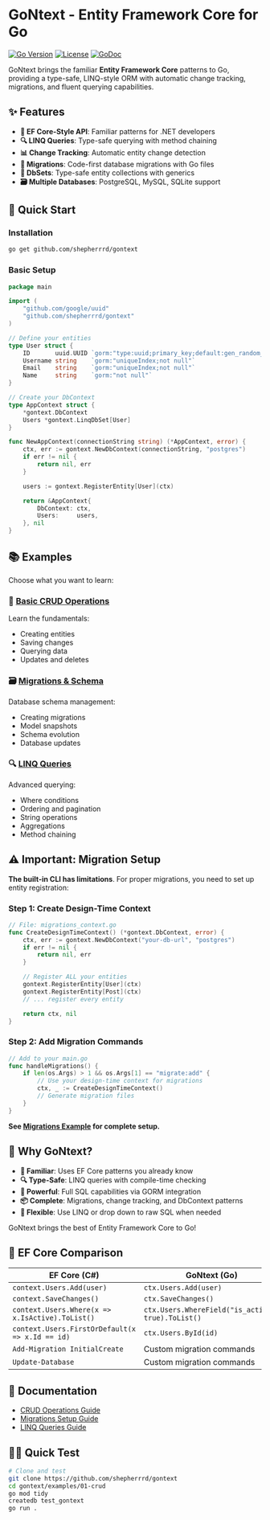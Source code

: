# GoNtext - Entity Framework Core for Go

[![Go Version](https://img.shields.io/badge/go-1.21+-blue.svg)](https://golang.org)
[![License](https://img.shields.io/badge/license-MIT-green.svg)](LICENSE)
[![GoDoc](https://godoc.org/github.com/shepherrrd/gontext?status.svg)](https://godoc.org/github.com/shepherrrd/gontext)

GoNtext brings the familiar **Entity Framework Core** patterns to Go, providing a type-safe, LINQ-style ORM with automatic change tracking, migrations, and fluent querying capabilities.

## ✨ Features

- **🎯 EF Core-Style API**: Familiar patterns for .NET developers
- **🔍 LINQ Queries**: Type-safe querying with method chaining
- **📊 Change Tracking**: Automatic entity change detection
- **🔄 Migrations**: Code-first database migrations with Go files
- **💾 DbSets**: Type-safe entity collections with generics
- **🗃️ Multiple Databases**: PostgreSQL, MySQL, SQLite support

## 🚀 Quick Start

### Installation

```bash
go get github.com/shepherrrd/gontext
```

### Basic Setup

```go
package main

import (
    "github.com/google/uuid"
    "github.com/shepherrrd/gontext"
)

// Define your entities
type User struct {
    ID       uuid.UUID `gorm:"type:uuid;primary_key;default:gen_random_uuid()"`
    Username string    `gorm:"uniqueIndex;not null"`
    Email    string    `gorm:"uniqueIndex;not null"`
    Name     string    `gorm:"not null"`
}

// Create your DbContext
type AppContext struct {
    *gontext.DbContext
    Users *gontext.LinqDbSet[User]
}

func NewAppContext(connectionString string) (*AppContext, error) {
    ctx, err := gontext.NewDbContext(connectionString, "postgres")
    if err != nil {
        return nil, err
    }

    users := gontext.RegisterEntity[User](ctx)

    return &AppContext{
        DbContext: ctx,
        Users:     users,
    }, nil
}
```

## 📚 Examples

Choose what you want to learn:

### 🔨 [Basic CRUD Operations](./examples/01-crud/)
Learn the fundamentals:
- Creating entities
- Saving changes  
- Querying data
- Updates and deletes

### 🗃️ [Migrations & Schema](./examples/02-migrations/)
Database schema management:
- Creating migrations
- Model snapshots
- Schema evolution
- Database updates

### 🔍 [LINQ Queries](./examples/03-linq/)
Advanced querying:
- Where conditions
- Ordering and pagination
- String operations
- Aggregations
- Method chaining

## ⚠️ Important: Migration Setup

**The built-in CLI has limitations**. For proper migrations, you need to set up entity registration:

### Step 1: Create Design-Time Context
```go
// File: migrations_context.go
func CreateDesignTimeContext() (*gontext.DbContext, error) {
    ctx, err := gontext.NewDbContext("your-db-url", "postgres")
    if err != nil {
        return nil, err
    }

    // Register ALL your entities
    gontext.RegisterEntity[User](ctx)
    gontext.RegisterEntity[Post](ctx)
    // ... register every entity

    return ctx, nil
}
```

### Step 2: Add Migration Commands
```go
// Add to your main.go
func handleMigrations() {
    if len(os.Args) > 1 && os.Args[1] == "migrate:add" {
        // Use your design-time context for migrations
        ctx, _ := CreateDesignTimeContext()
        // Generate migration files
    }
}
```

**See [Migrations Example](./examples/02-migrations/) for complete setup.**

## 🎯 Why GoNtext?

- **🎯 Familiar**: Uses EF Core patterns you already know
- **🔍 Type-Safe**: LINQ queries with compile-time checking
- **🚀 Powerful**: Full SQL capabilities via GORM integration
- **📦 Complete**: Migrations, change tracking, and DbContext patterns
- **🔄 Flexible**: Use LINQ or drop down to raw SQL when needed

GoNtext brings the best of Entity Framework Core to Go!

## 🤝 EF Core Comparison

| EF Core (C#) | GoNtext (Go) |
|--------------|--------------|
| `context.Users.Add(user)` | `ctx.Users.Add(user)` |
| `context.SaveChanges()` | `ctx.SaveChanges()` |
| `context.Users.Where(x => x.IsActive).ToList()` | `ctx.Users.WhereField("is_active", true).ToList()` |
| `context.Users.FirstOrDefault(x => x.Id == id)` | `ctx.Users.ById(id)` |
| `Add-Migration InitialCreate` | Custom migration commands |
| `Update-Database` | Custom migration commands |

## 📖 Documentation

- [CRUD Operations Guide](./examples/01-crud/README.md)
- [Migrations Setup Guide](./examples/02-migrations/README.md)  
- [LINQ Queries Guide](./examples/03-linq/README.md)

## 🏃‍♂️ Quick Test

```bash
# Clone and test
git clone https://github.com/shepherrrd/gontext
cd gontext/examples/01-crud
go mod tidy
createdb test_gontext
go run .
```
